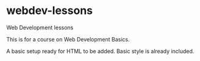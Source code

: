 # webdev-lessons
Web Development lessons

This is for a course on Web Development Basics.

A basic setup ready for HTML to be added. Basic style is already included.
